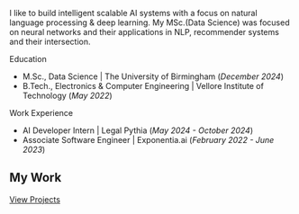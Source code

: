 I like to build intelligent scalable AI systems with a focus on natural language processing & deep learning. My MSc.(Data Science) was focused on neural networks and their applications in NLP, recommender systems and their intersection.   


Education							       		
- M.Sc., Data Science	| The University of Birmingham (_December 2024_)	 			        		
- B.Tech., Electronics & Computer Engineering | Vellore Institute of Technology (_May 2022_)

Work Experience
- AI Developer Intern	| Legal Pythia (_May 2024 - October 2024_)	 			        		
- Associate Software Engineer | Exponentia.ai (_February 2022 - June 2023_)


## My Work
[View Projects](./another-page.html)


